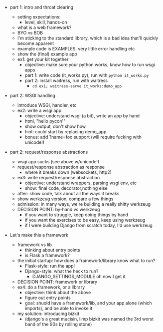 - part 1: intro and throat clearing
    - setting expectations: 
        - level, skill, hands-on
    - what is a web framework?
    - BYO vs BOB
    - I'm sticking to the standard library, which is a bad idea that'll quickly become apparent
    - example code is EXAMPLES, very little error handling etc
    - show the (final) example app
    - ex1: get your kit together
        - objective: make sure your python works, know how to run wsgi apps
        - part 1: write code (it_works.py), run with `python it_works.py`
        - part 2: install waitress, run with waitress
            - `cd ex1; waitress-serve it_works:demo_app`

- part 2: WSGI handling
    - introduce WSGI, handler, etc
    - ex2: write a wsgi app
        - objective: understand wsgi (a bit), write an app by hand
        - html, "hello pycon'"
        - show output, don't show how
        - hint: could start by replacing demo_app
        - bonus: add ?name=foo support (will require fucking with unicode!)

- part 2: request/response abstractions
    - wsgi app sucks (see above w/unicode!)
    - request/response abstraction as response
        - where it breaks down (websockets, http2)
    - ex3: write request/response abstraction
        - objective: understand wrappers, parsing wsgi env, etc
        - show: final code, decorator,nothing else
    - after: show code, talk about all the ways it breaks
    - show werkzeug version, compare a few things
    - admission: in many ways, we're building a really shitty werkzeug
    - DECISION POINT: by-hand vs werkzeug
        - if you want to struggle, keep doing things by hand
        - if you want the exercises to be easy, keep using werkzeug
        - if I were building Django from scratch today, I'd use werkzeug

- Let's make this a framework
    - framework vs lib
        - thinking about entry points
        - is Flask a framework?
    - the initial startup: how does a framework/library know what to run?
        - Flask-style: run the app!
        - Django-style: what the heck to run?
            - DJANGO_SETTINGS_MODULE oh now I get it
    - DECISION POINT: framework or library
    - ex4: do a framework, or a library
        - objective: think about the above
        - figure out entry points
        - goal: shuold have a framework/lib, and your app alone (which imports), and be able to invoke it
    - my solution: introducing bizkit
        - (django's a great mucisin, limp bizkit was named the 3rd worst band of the 90s by rolling stone) 